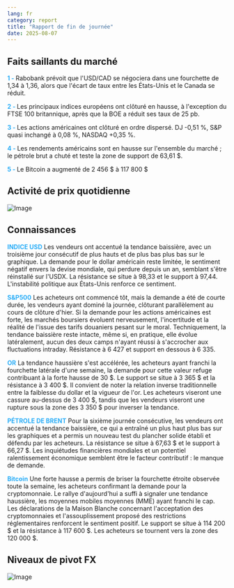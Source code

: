 ```yaml
---
lang: fr
category: report
title: "Rapport de fin de journée"
date: 2025-08-07
---
```



<h2>Faits saillants du marché</h2>
<strong style="color: #2caef7;">1 - </strong> Rabobank prévoit que l'USD/CAD se négociera dans une fourchette de 1,34 à 1,36, alors que l'écart de taux entre les États-Unis et le Canada se réduit.

<strong style="color: #2caef7;">2 - </strong> Les principaux indices européens ont clôturé en hausse, à l'exception du FTSE 100 britannique, après que la BOE a réduit ses taux de 25 pb.

<strong style="color: #2caef7;">3 - </strong> Les actions américaines ont clôturé en ordre dispersé. DJ -0,51 %, S&P quasi inchangé à 0,08 %, NASDAQ +0,35 %.

<strong style="color: #2caef7;">4 - </strong> Les rendements américains sont en hausse sur l'ensemble du marché ; le pétrole brut a chuté et teste la zone de support de 63,61 $.

<strong style="color: #2caef7;">5 - </strong> Le Bitcoin a augmenté de 2 456 $ à 117 800 $



<h2>Activité de prix quotidienne</h2>
<img src="https://markleighedu.github.io/img/Aug-2025/07-Aug-2025/price.jpg" alt="Image"/>

<h2>Connaissances</h2>
<strong style="color: #2caef7;">INDICE USD</strong> Les vendeurs ont accentué la tendance baissière, avec un troisième jour consécutif de plus hauts et de plus bas plus bas sur le graphique. La demande pour le dollar américain reste limitée, le sentiment négatif envers la devise mondiale, qui perdure depuis un an, semblant s'être réinstallé sur l'USDX. La résistance se situe à 98,33 et le support à 97,44. L'instabilité politique aux États-Unis renforce ce sentiment.

<strong style="color: #2caef7;">S&P500</strong> Les acheteurs ont commencé tôt, mais la demande a été de courte durée, les vendeurs ayant dominé la journée, clôturant parallèlement au cours de clôture d'hier. Si la demande pour les actions américaines est forte, les marchés boursiers évoluent nerveusement, l'incertitude et la réalité de l'issue des tarifs douaniers pesant sur le moral. Techniquement, la tendance baissière reste intacte, même si, en pratique, elle évolue latéralement, aucun des deux camps n'ayant réussi à s'accrocher aux fluctuations intraday. Résistance à 6 427 et support en dessous à 6 335.

<strong style="color: #2caef7;">OR</strong> La tendance haussière s'est accélérée, les acheteurs ayant franchi la fourchette latérale d'une semaine, la demande pour cette valeur refuge contribuant à la forte hausse de 30 $. Le support se situe à 3 365 $ et la résistance à 3 400 $. Il convient de noter la relation inverse traditionnelle entre la faiblesse du dollar et la vigueur de l'or. Les acheteurs viseront une cassure au-dessus de 3 400 $, tandis que les vendeurs viseront une rupture sous la zone des 3 350 $ pour inverser la tendance.

<strong style="color: #2caef7;">PÉTROLE DE BRENT</strong> Pour la sixième journée consécutive, les vendeurs ont accentué la tendance baissière, ce qui a entraîné un plus haut plus bas sur les graphiques et a permis un nouveau test du plancher solide établi et défendu par les acheteurs. La résistance se situe à 67,63 $ et le support à 66,27 $. Les inquiétudes financières mondiales et un potentiel ralentissement économique semblent être le facteur contributif : le manque de demande.

<strong style="color: #2caef7;">Bitcoin</strong> Une forte hausse a permis de briser la fourchette étroite observée toute la semaine, les acheteurs confirmant la demande pour la cryptomonnaie. Le rallye d'aujourd'hui a suffi à signaler une tendance haussière, les moyennes mobiles moyennes (MME) ayant franchi le cap. Les déclarations de la Maison Blanche concernant l'acceptation des cryptomonnaies et l'assouplissement proposé des restrictions réglementaires renforcent le sentiment positif. Le support se situe à 114 200 $ et la résistance à 117 600 $. Les acheteurs se tournent vers la zone des 120 000 $.



<h2>Niveaux de pivot FX</h2>
<img src="https://markleighedu.github.io/img/Aug-2025/07-Aug-2025/pivot.jpg" alt="Image"/>
